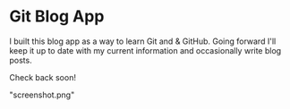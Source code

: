 # Git Blog App
I built this blog app as a way to learn Git and & GitHub. Going forward I'll keep it up to date with my current information and occasionally write blog posts.

Check back soon!

"screenshot.png"
